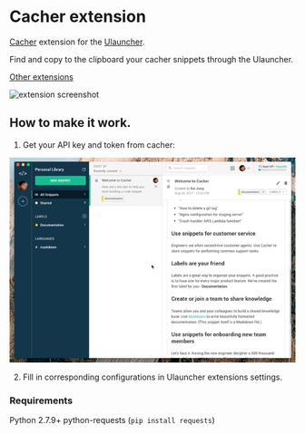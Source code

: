 # Cacher extension

[Cacher](https://cacher.io/) extension for the [Ulauncher](https://ulauncher.io/).

Find and copy to the clipboard your cacher snippets through the Ulauncher.

[Other extensions](https://ext.ulauncher.io/)

![extension screenshot](https://i.imgur.com/V93R4Ly.png)

## How to make it work.

1. Get your API key and token from cacher:

![cacher credentials](https://github.com/CacherApp/alfred-cacher/blob/master/media/get-key-token.gif)

2. Fill in corresponding configurations in Ulauncher extensions settings.

### Requirements
Python 2.7.9+
python-requests (`pip install requests`)
